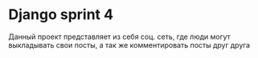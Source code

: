 # Django sprint 4
Данный проект представляет из себя соц. сеть, где люди могут выкладывать свои посты, а так же комментировать посты друг друга
